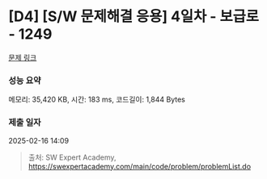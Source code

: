 # [D4] [S/W 문제해결 응용] 4일차 - 보급로 - 1249 

[문제 링크](https://swexpertacademy.com/main/code/problem/problemDetail.do?contestProbId=AV15QRX6APsCFAYD) 

### 성능 요약

메모리: 35,420 KB, 시간: 183 ms, 코드길이: 1,844 Bytes

### 제출 일자

2025-02-16 14:09



> 출처: SW Expert Academy, https://swexpertacademy.com/main/code/problem/problemList.do